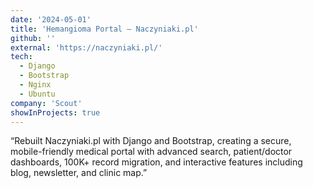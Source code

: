 ```yaml
---
date: '2024-05-01'
title: 'Hemangioma Portal – Naczyniaki.pl'
github: ''
external: 'https://naczyniaki.pl/'
tech:
  - Django
  - Bootstrap
  - Nginx
  - Ubuntu
company: 'Scout'
showInProjects: true
---
```


“Rebuilt Naczyniaki.pl with Django and Bootstrap, creating a secure, mobile-friendly medical portal with advanced search, patient/doctor dashboards, 100K+ record migration, and interactive features including blog, newsletter, and clinic map.”
